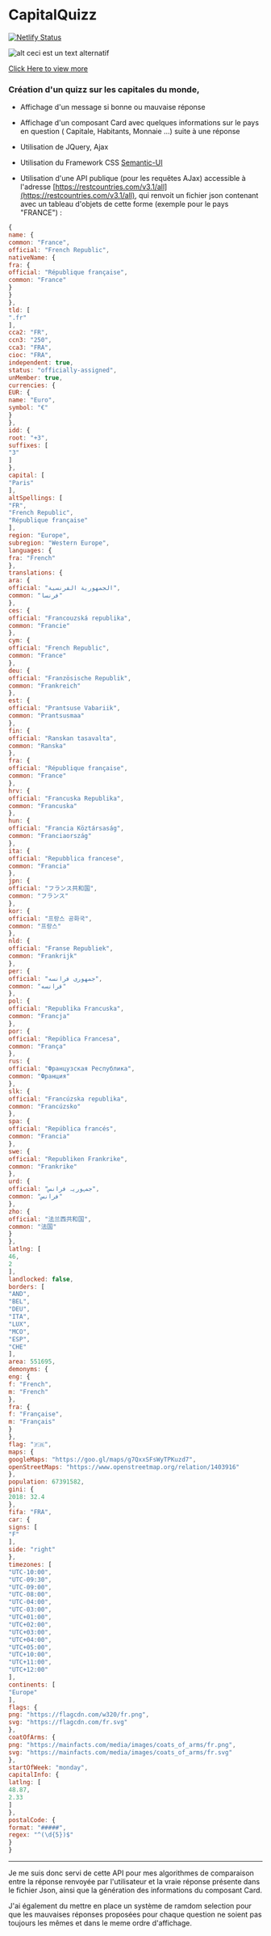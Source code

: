 # CapitalQuizz

[![Netlify Status](https://api.netlify.com/api/v1/badges/13ac3895-5d89-49ab-b9f2-5d917f3c03af/deploy-status)](https://app.netlify.com/sites/inspiquotes/deploys)

![alt ceci est un text alternatif](capital-quizz.gif)

[Click Here to view more](https://capital-quizz.netlify.app)

### Création d'un quizz sur les capitales du monde,

- Affichage d'un message si bonne ou mauvaise réponse

- Affichage d'un composant Card avec quelques informations sur le pays en question ( Capitale, Habitants, Monnaie ...) suite à une réponse

- Utilisation de JQuery, Ajax

- Utilisation du Framework CSS [Semantic-UI](https://semantic-ui.com/)

- Utilisation d'une API publique (pour les requêtes AJax) accessible à l'adresse [https://restcountries.com/v3.1/all](https://restcountries.com/v3.1/all), qui renvoit un fichier json contenant avec un tableau d'objets de cette forme (exemple pour le pays "FRANCE") :

```javascript
{
name: {
common: "France",
official: "French Republic",
nativeName: {
fra: {
official: "République française",
common: "France"
}
}
},
tld: [
".fr"
],
cca2: "FR",
ccn3: "250",
cca3: "FRA",
cioc: "FRA",
independent: true,
status: "officially-assigned",
unMember: true,
currencies: {
EUR: {
name: "Euro",
symbol: "€"
}
},
idd: {
root: "+3",
suffixes: [
"3"
]
},
capital: [
"Paris"
],
altSpellings: [
"FR",
"French Republic",
"République française"
],
region: "Europe",
subregion: "Western Europe",
languages: {
fra: "French"
},
translations: {
ara: {
official: "الجمهورية الفرنسية",
common: "فرنسا"
},
ces: {
official: "Francouzská republika",
common: "Francie"
},
cym: {
official: "French Republic",
common: "France"
},
deu: {
official: "Französische Republik",
common: "Frankreich"
},
est: {
official: "Prantsuse Vabariik",
common: "Prantsusmaa"
},
fin: {
official: "Ranskan tasavalta",
common: "Ranska"
},
fra: {
official: "République française",
common: "France"
},
hrv: {
official: "Francuska Republika",
common: "Francuska"
},
hun: {
official: "Francia Köztársaság",
common: "Franciaország"
},
ita: {
official: "Repubblica francese",
common: "Francia"
},
jpn: {
official: "フランス共和国",
common: "フランス"
},
kor: {
official: "프랑스 공화국",
common: "프랑스"
},
nld: {
official: "Franse Republiek",
common: "Frankrijk"
},
per: {
official: "جمهوری فرانسه",
common: "فرانسه"
},
pol: {
official: "Republika Francuska",
common: "Francja"
},
por: {
official: "República Francesa",
common: "França"
},
rus: {
official: "Французская Республика",
common: "Франция"
},
slk: {
official: "Francúzska republika",
common: "Francúzsko"
},
spa: {
official: "República francés",
common: "Francia"
},
swe: {
official: "Republiken Frankrike",
common: "Frankrike"
},
urd: {
official: "جمہوریہ فرانس",
common: "فرانس"
},
zho: {
official: "法兰西共和国",
common: "法国"
}
},
latlng: [
46,
2
],
landlocked: false,
borders: [
"AND",
"BEL",
"DEU",
"ITA",
"LUX",
"MCO",
"ESP",
"CHE"
],
area: 551695,
demonyms: {
eng: {
f: "French",
m: "French"
},
fra: {
f: "Française",
m: "Français"
}
},
flag: "🇫🇷",
maps: {
googleMaps: "https://goo.gl/maps/g7QxxSFsWyTPKuzd7",
openStreetMaps: "https://www.openstreetmap.org/relation/1403916"
},
population: 67391582,
gini: {
2018: 32.4
},
fifa: "FRA",
car: {
signs: [
"F"
],
side: "right"
},
timezones: [
"UTC-10:00",
"UTC-09:30",
"UTC-09:00",
"UTC-08:00",
"UTC-04:00",
"UTC-03:00",
"UTC+01:00",
"UTC+02:00",
"UTC+03:00",
"UTC+04:00",
"UTC+05:00",
"UTC+10:00",
"UTC+11:00",
"UTC+12:00"
],
continents: [
"Europe"
],
flags: {
png: "https://flagcdn.com/w320/fr.png",
svg: "https://flagcdn.com/fr.svg"
},
coatOfArms: {
png: "https://mainfacts.com/media/images/coats_of_arms/fr.png",
svg: "https://mainfacts.com/media/images/coats_of_arms/fr.svg"
},
startOfWeek: "monday",
capitalInfo: {
latlng: [
48.87,
2.33
]
},
postalCode: {
format: "#####",
regex: "^(\d{5})$"
}
}
```

---

Je me suis donc servi de cette API pour mes algorithmes de comparaison entre la réponse renvoyée par l'utilisateur et la vraie réponse présente dans le fichier Json, ainsi que la génération des informations du composant Card.

J'ai également du mettre en place un système de ramdom selection pour que les mauvaises réponses proposées pour chaque question ne soient pas toujours les mêmes et dans le meme ordre d'affichage.
